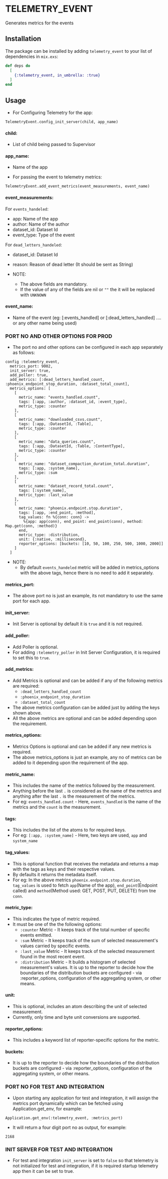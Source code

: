 # TELEMETRY_EVENT

Generates metrics for the events

## Installation

The package can be installed by adding `telemetry_event` to your list of dependencies in `mix.exs`:

```elixir
def deps do
  [
    {:telemetry_event, in_umbrella: :true}
  ]
end
```

## Usage
- For Configuring Telemetry for the app:

```
TelemetryEvent.config_init_server(child, app_name)
```

#### child:

  - List of child being passed to Supervisor

#### app_name:
  - Name of the app


- For passing the event to telemetry metrics:

```
TelemetryEvent.add_event_metrics(event_measurements, event_name)
```

#### event_measurements:

For `events_handeled`:
  - app: Name of the app
  - author: Name of the author
  - dataset_id: Dataset Id
  - event_type: Type of the event

For `dead_letters_handeled`:
  - dataset_id: Dataset Id
  - reason: Reason of dead letter (It should be sent as String)

- NOTE:
  - The above fields are mandatory.
  - If the value of any of the fields are nil or `""` the it will be replaced with `UNKNOWN`

#### event_name:
  - Name of the event (eg: [:events_handled] or [:dead_letters_handled] .... or any other name being used)



### PORT NO AND OTHER OPTIONS FOR PROD
  - The port no and other options can be configured in each app separately as follows:

```
config :telemetry_event,
  metrics_port: 9002,
  init_server: true,
  add_poller: true,
  add_metrics: [:dead_letters_handled_count, :phoenix_endpoint_stop_duration, :dataset_total_count],
  metrics_options: [
    [
      metric_name: "events_handled.count",
      tags: [:app, :author, :dataset_id, :event_type],
      metric_type: :counter
    ],
    [
      metric_name: "downloaded_csvs.count",
      tags: [:app, :DatasetId, :Table],
      metric_type: :counter
    ],
    [
      metric_name: "data_queries.count",
      tags: [:app, :DatasetId, :Table, :ContentType],
      metric_type: :counter
    ],
    [
      metric_name: "dataset_compaction_duration_total.duration",
      tags: [:app, :system_name],
      metric_type: :sum
    ],
    [
      metric_name: "dataset_record_total.count",
      tags: [:system_name],
      metric_type: :last_value
    ],
    [
      metric_name: "phoenix.endpoint.stop.duration",
      tags: [:app, :end_point, :method],
      tag_values: fn %{conn: conn} ->
        %{app: app(conn), end_point: end_point(conn), method: Map.get(conn, :method)}
      end,
      metric_type: :distribution,
      unit: {:native, :millisecond},
      reporter_options: [buckets: [10, 50, 100, 250, 500, 1000, 2000]]
    ]
  ]
```
- NOTE:
  - By default `events_handeled` metric will be added in metrics_options with the above tags, hence there is no need to add it separately.


#### metrics_port:
  - The above port no is just an example, its not mandatory to use the same port for each app.

#### init_server:
  - Init Server is optional by default it is `true` and it is not required.

#### add_poller:
  - Add Poller is optional.
  - For adding `:telemetry_poller` in Init Server Configuration, it is required to set this to `true`.

#### add_metrics:
  - Add Metrics is optional and can be added if any of the following metrics are required:
    - `:dead_letters_handled_count`
    - `:phoenix_endpoint_stop_duration`
    - `:dataset_total_count`
  - The above metrics configuration can be added just by adding the keys shown above.
  - All the above metrics are optional and can be added depending upon the requirement.

#### metrics_options:
  - Metrics Options is optional and can be added if any new metrics is required.
  - The above metrics_options is just an example, any no of metrics can be added to it depending upon the requirement of the app.

#### metric_name:
  - This includes the name of the metrics followed by the measurement.
  - Anything before the last `.` is considered as the name of the metrics and anything after the last `.` is the measurement of the metrics.
  - For eg: `events_handled.count` - Here, `events_handled` is the name of the metrics and the `count` is the measurement.

#### tags:
  - This includes the list of the atoms to for required keys.
  - For eg: `[:app, :system_name]` - Here, two keys are used, `app` and `system_name`

#### tag_values:
  - This is optional function that receives the metadata and returns a map with the tags as keys and their respective values.
  - By defaults it returns the metadata itself.
  - For eg: In the above metrics `phoenix.endpoint.stop.duration`, `tag_values` is used to fetch `app`(Name of the app), `end_point`(Endpoint called) and `method`(Method used: GET, POST, PUT, DELETE) from tne `conn`.

#### metric_type:
  - This indicates the type of metric required.
  - It must be one of the the following options:
    - `:counter` Metric - It keeps track of the total number of specific events emitted.
    - `:sum` Metric - It keeps track of the sum of selected measurement's values carried by specific events.
    - `:last_value` Metric - It keeps track of the selected measurement found in the most recent event.
    - `:distribution` Metric - It builds a histogram of selected measurement's values. It is up to the reporter to decide how the boundaries of the distribution buckets are configured - via :reporter_options, configuration of the aggregating system, or other means.

#### unit:
  - This is optional, includes an atom describing the unit of selected measurement.
  - Currently, only time and byte unit conversions are supported.

#### reporter_options:
  - This includes a keyword list of reporter-specific options for the metric.

#### buckets:
  - It is up to the reporter to decide how the boundaries of the distribution buckets are configured - via :reporter_options, configuration of the aggregating system, or other means.

### PORT NO FOR TEST AND INTEGRATION
  - Upon starting any application for test and integration, it will assign the metrics port dynamically which can be fetched using Application.get_env, for example:

```
Application.get_env(:telemetry_event, :metrics_port)
```

  - It will return a four digit port no as output, for example:

```
2168
```

### INIT SERVER FOR TEST AND INTEGRATION
  - For test and integration `init_server` is set to `false` so that telemetry is not initialized for test and integration, if it is required startup telemetry app then it can be set to true.
